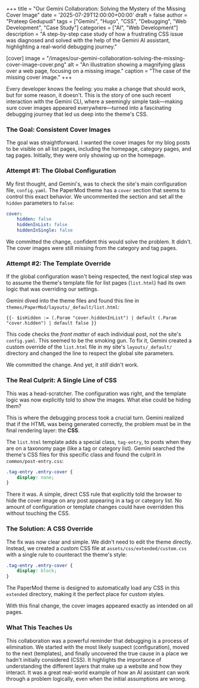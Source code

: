 +++
title = "Our Gemini Collaboration: Solving the Mystery of the Missing Cover Image"
date = '2025-07-29T12:00:00+00:00'
draft = false
author = "Prateep Gedupudi"
tags = ["Gemini", "Hugo", "CSS", "Debugging", "Web Development", "Case Study"]
categories = ["AI", "Web Development"]
description = "A step-by-step case study of how a frustrating CSS issue was diagnosed and solved with the help of the Gemini AI assistant, highlighting a real-world debugging journey."

[cover]
  image = "/images/our-gemini-collaboration-solving-the-missing-cover-image-cover.png"
  alt = "An illustration showing a magnifying glass over a web page, focusing on a missing image."
  caption = "The case of the missing cover image."
+++

Every developer knows the feeling: you make a change that should work, but for some reason, it doesn't. This is the story of one such recent interaction with the Gemini CLI, where a seemingly simple task—making sure cover images appeared everywhere—turned into a fascinating debugging journey that led us deep into the theme's CSS.

### The Goal: Consistent Cover Images

The goal was straightforward. I wanted the cover images for my blog posts to be visible on all list pages, including the homepage, category pages, and tag pages. Initially, they were only showing up on the homepage.

### Attempt #1: The Global Configuration

My first thought, and Gemini's, was to check the site's main configuration file, `config.yaml`. The PaperMod theme has a `cover` section that seems to control this exact behavior. We uncommented the section and set all the `hidden` parameters to `false`:

```yaml
cover:
    hidden: false
    hiddenInList: false
    hiddenInSingle: false
```

We committed the change, confident this would solve the problem. It didn't. The cover images were still missing from the category and tag pages.

### Attempt #2: The Template Override

If the global configuration wasn't being respected, the next logical step was to assume the theme's template file for list pages (`list.html`) had its own logic that was overriding our settings.

Gemini dived into the theme files and found this line in `themes/PaperMod/layouts/_default/list.html`:

```go-template
{{- $isHidden := (.Param "cover.hiddenInList") | default (.Param "cover.hidden") | default false }}
```

This code checks the *front matter* of each individual post, not the site's `config.yaml`. This seemed to be the smoking gun. To fix it, Gemini created a custom override of the `list.html` file in my site's `layouts/_default/` directory and changed the line to respect the global site parameters.

We committed the change. And yet, it *still* didn't work.

### The Real Culprit: A Single Line of CSS

This was a head-scratcher. The configuration was right, and the template logic was now explicitly told to show the images. What else could be hiding them?

This is where the debugging process took a crucial turn. Gemini realized that if the HTML was being generated correctly, the problem must be in the final rendering layer: the **CSS**.

The `list.html` template adds a special class, `tag-entry`, to posts when they are on a taxonomy page (like a tag or category list). Gemini searched the theme's CSS files for this specific class and found the culprit in `common/post-entry.css`:

```css
.tag-entry .entry-cover {
    display: none;
}
```

There it was. A simple, direct CSS rule that explicitly told the browser to hide the cover image on any post appearing in a tag or category list. No amount of configuration or template changes could have overridden this without touching the CSS.

### The Solution: A CSS Override

The fix was now clear and simple. We didn't need to edit the theme directly. Instead, we created a custom CSS file at `assets/css/extended/custom.css` with a single rule to counteract the theme's style:

```css
.tag-entry .entry-cover {
    display: block;
}
```

The PaperMod theme is designed to automatically load any CSS in this `extended` directory, making it the perfect place for custom styles.

With this final change, the cover images appeared exactly as intended on all pages.

### What This Teaches Us

This collaboration was a powerful reminder that debugging is a process of elimination. We started with the most likely suspect (configuration), moved to the next (templates), and finally uncovered the true cause in a place we hadn't initially considered (CSS). It highlights the importance of understanding the different layers that make up a website and how they interact. It was a great real-world example of how an AI assistant can work through a problem logically, even when the initial assumptions are wrong.
